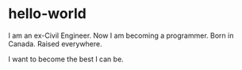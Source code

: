 # hello-world

I am an ex-Civil Engineer. 
Now I am becoming a programmer. 
Born in Canada.
Raised everywhere.

I want to become the best I can be.
